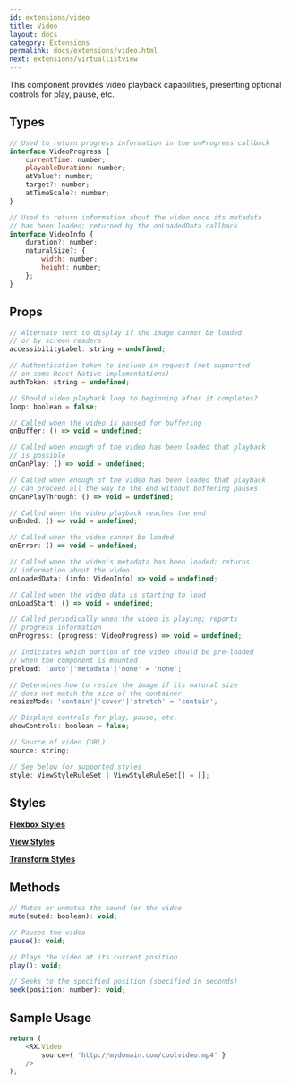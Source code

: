 ```yaml
---
id: extensions/video
title: Video
layout: docs
category: Extensions
permalink: docs/extensions/video.html
next: extensions/virtuallistview
---
```


This component provides video playback capabilities, presenting optional controls for play, pause, etc.

## Types
``` javascript
// Used to return progress information in the onProgress callback 
interface VideoProgress {
    currentTime: number;
    playableDuration: number;
    atValue?: number;
    target?: number;
    atTimeScale?: number;
}

// Used to return information about the video once its metadata
// has been loaded; returned by the onLoadedData callback
interface VideoInfo {
    duration?: number;
    naturalSize?: {
        width: number;
        height: number;
    };
}
```

## Props
``` javascript
// Alternate text to display if the image cannot be loaded
// or by screen readers
accessibilityLabel: string = undefined;

// Authentication token to include in request (not supported
// on some React Native implementations)
authToken: string = undefined;

// Should video playback loop to beginning after it completes?
loop: boolean = false;

// Called when the video is paused for buffering
onBuffer: () => void = undefined;

// Called when enough of the video has been loaded that playback
// is possible
onCanPlay: () => void = undefined;

// Called when enough of the video has been loaded that playback
// can proceed all the way to the end without buffering pauses
onCanPlayThrough: () => void = undefined;

// Called when the video playback reaches the end
onEnded: () => void = undefined;

// Called when the video cannot be loaded
onError: () => void = undefined;

// Called when the video's metadata has been loaded; returns
// information about the video
onLoadedData: (info: VideoInfo) => void = undefined;

// Called when the video data is starting to load
onLoadStart: () => void = undefined;

// Called periodically when the video is playing; reports
// progress information
onProgress: (progress: VideoProgress) => void = undefined;

// Indiciates which portion of the video should be pre-loaded
// when the component is mounted
preload: 'auto'|'metadata'|'none' = 'none';

// Determines how to resize the image if its natural size
// does not match the size of the container
resizeMode: 'contain'|'cover'|'stretch' = 'contain';

// Displays controls for play, pause, etc.
showControls: boolean = false;

// Source of video (URL)
source: string;

// See below for supported styles
style: ViewStyleRuleSet | ViewStyleRuleSet[] = [];
```

## Styles
[**Flexbox Styles**](/reactxp/docs/styles.html#flexbox-style-attributes)

[**View Styles**](/reactxp/docs/styles.html#view-style-attributes)

[**Transform Styles**](/reactxp/docs/styles.html#transform-style-attributes)


## Methods
``` javascript
// Mutes or unmutes the sound for the video
mute(muted: boolean): void;

// Pauses the video
pause(): void;

// Plays the video at its current position
play(): void;

// Seeks to the specified position (specified in seconds)
seek(position: number): void;
```

## Sample Usage
``` javascript
return (
    <RX.Video
        source={ 'http://mydomain.com/coolvideo.mp4' }
    />
);
```
